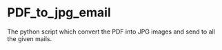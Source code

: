 # PDF_to_jpg_email
The python script which convert the PDF into JPG images and send to all the given mails.
